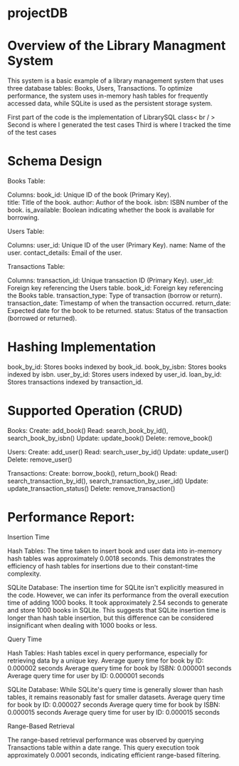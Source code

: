 # projectDB
# Overview of the Library Managment System
This system is a basic example of a library management system that uses three database tables: Books, Users, Transactions.
To optimize performance, the system uses in-memory hash tables for frequently accessed data, while SQLite is used as the persistent storage system.

First part of the code is the implementation of LibrarySQL class< br / >
Second is where I generated the test cases
Third is where I tracked the time of the test cases

# Schema Design

Books Table:

Columns:
book_id: Unique ID of the book (Primary Key). <br/>
title: Title of the book.
author: Author of the book.
isbn: ISBN number of the book.
is_available: Boolean indicating whether the book is available for borrowing.

Users Table:

Columns:
user_id: Unique ID of the user (Primary Key).
name: Name of the user.
contact_details: Email of the user.

Transactions Table:

Columns:
transaction_id: Unique transaction ID (Primary Key).
user_id: Foreign key referencing the Users table.
book_id: Foreign key referencing the Books table.
transaction_type: Type of transaction (borrow or return).
transaction_date: Timestamp of when the transaction occurred.
return_date: Expected date for the book to be returned.
status: Status of the transaction (borrowed or returned).

# Hashing Implementation

book_by_id: Stores books indexed by book_id. 
book_by_isbn: Stores books indexed by isbn.
user_by_id: Stores users indexed by user_id. 
loan_by_id: Stores transactions indexed by transaction_id. 

# Supported Operation (CRUD)

Books:
Create: add_book()
Read: search_book_by_id(), search_book_by_isbn()
Update: update_book()
Delete: remove_book()

Users:
Create: add_user()
Read: search_user_by_id()
Update: update_user()
Delete: remove_user()

Transactions:
Create: borrow_book(), return_book()
Read: search_transaction_by_id(), search_transaction_by_user_id()
Update: update_transaction_status()
Delete: remove_transaction()

# Performance Report:

Insertion Time

Hash Tables: The time taken to insert book and user data into in-memory hash tables was approximately 0.0018 seconds. This demonstrates the efficiency of hash tables for insertions due to their constant-time complexity.

SQLite Database: The insertion time for SQLite isn't explicitly measured in the code. However, we can infer its performance from the overall execution time of adding 1000 books. It took approximately 2.54 seconds to generate and store 1000 books in SQLite. This suggests that SQLite insertion time is longer than hash table insertion, but this difference can be considered insignificant when dealing with 1000 books or less.

Query Time

Hash Tables: Hash tables excel in query performance, especially for retrieving data by a unique key.
Average query time for book by ID: 0.000002 seconds
Average query time for book by ISBN: 0.000001 seconds
Average query time for user by ID: 0.000001 seconds

SQLite Database: While SQLite's query time is generally slower than hash tables, it remains reasonably fast for smaller datasets.
Average query time for book by ID: 0.000027 seconds
Average query time for book by ISBN: 0.000015 seconds
Average query time for user by ID: 0.000015 seconds

Range-Based Retrieval

The range-based retrieval performance was observed by querying Transactions table within a date range. This query execution took approximately 0.0001 seconds, indicating efficient range-based filtering.
